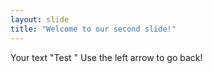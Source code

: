 ```yaml
---
layout: slide
title: "Welcome to our second slide!"
---
```

Your text "Test "
Use the left arrow to go back!
